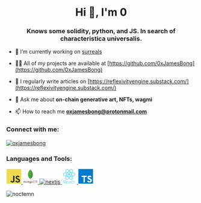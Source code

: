 <h1 align="center">Hi 👋, I'm 0</h1>
<h3 align="center">Knows some solidity, python, and JS. In search of characteristica universalis.</h3>

- 🔭 I’m currently working on [surreals](https://github.com/0xJamesBong)

- 👨‍💻 All of my projects are available at [https://github.com/0xJamesBong](https://github.com/0xJamesBong)

- 📝 I regularly write articles on [https://reflexivityengine.substack.com/](https://reflexivityengine.substack.com/)

- 💬 Ask me about **on-chain generative art, NFTs, wagmi**

- 📫 How to reach me **oxjamesbong@protonmail.com**

<h3 align="left">Connect with me:</h3>
<p align="left">
<a href="https://twitter.com/oxjamesbong" target="blank"><img align="center" src="https://raw.githubusercontent.com/rahuldkjain/github-profile-readme-generator/master/src/images/icons/Social/twitter.svg" alt="oxjamesbong" height="30" width="40" /></a>
</p>

<h3 align="left">Languages and Tools:</h3>
<p align="left"> <a href="https://developer.mozilla.org/en-US/docs/Web/JavaScript" target="_blank" rel="noreferrer"> <img src="https://raw.githubusercontent.com/devicons/devicon/master/icons/javascript/javascript-original.svg" alt="javascript" width="40" height="40"/> </a> <a href="https://www.mongodb.com/" target="_blank" rel="noreferrer"> <img src="https://raw.githubusercontent.com/devicons/devicon/master/icons/mongodb/mongodb-original-wordmark.svg" alt="mongodb" width="40" height="40"/> </a> <a href="https://nextjs.org/" target="_blank" rel="noreferrer"> <img src="https://cdn.worldvectorlogo.com/logos/nextjs-2.svg" alt="nextjs" width="40" height="40"/> </a> <a href="https://reactjs.org/" target="_blank" rel="noreferrer"> <img src="https://raw.githubusercontent.com/devicons/devicon/master/icons/react/react-original-wordmark.svg" alt="react" width="40" height="40"/> </a> <a href="https://www.typescriptlang.org/" target="_blank" rel="noreferrer"> <img src="https://raw.githubusercontent.com/devicons/devicon/master/icons/typescript/typescript-original.svg" alt="typescript" width="40" height="40"/> </a> </p>

<p><img align="center" src="https://github-readme-stats.vercel.app/api/top-langs?username=noctemn&show_icons=true&locale=en&layout=compact" alt="noctemn" /></p>
